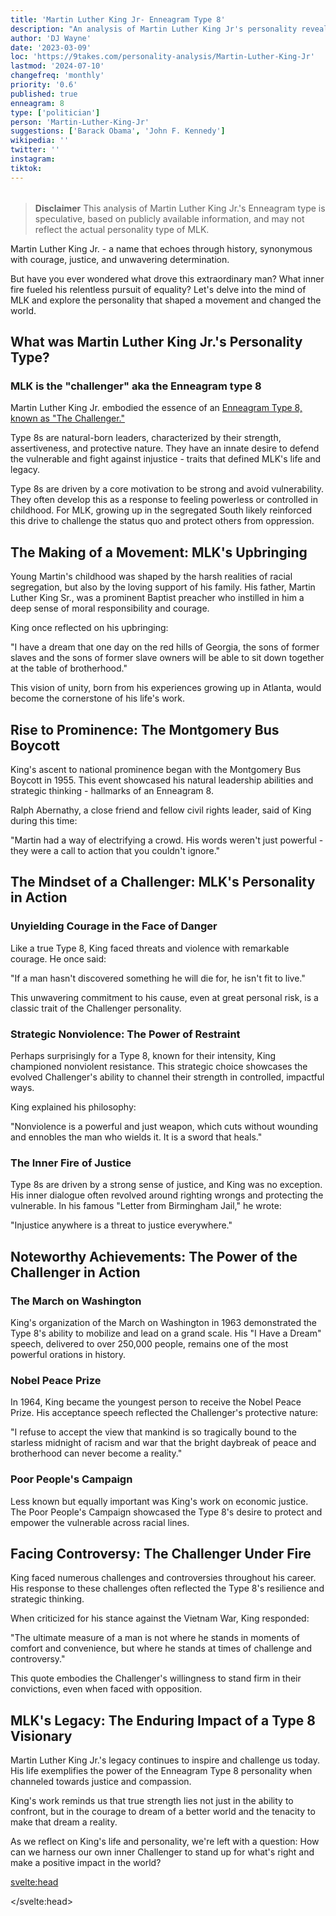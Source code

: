 ```yaml
---
title: 'Martin Luther King Jr- Enneagram Type 8'
description: "An analysis of Martin Luther King Jr's personality revealing an Enneagram type 8: the challenger and the changemaker"
author: 'DJ Wayne'
date: '2023-03-09'
loc: 'https://9takes.com/personality-analysis/Martin-Luther-King-Jr'
lastmod: '2024-07-10'
changefreq: 'monthly'
priority: '0.6'
published: true
enneagram: 8
type: ['politician']
person: 'Martin-Luther-King-Jr'
suggestions: ['Barack Obama', 'John F. Kennedy']
wikipedia: ''
twitter: ''
instagram:
tiktok:
---
```


<script>
	import  PopCard  from "$lib/components/atoms/PopCard.svelte";
import BlogPurpose from '$lib/components/blog/BlogPurpose.svelte'
</script>
<div
	style="display: flex;
    justify-content: center;
    margin: 1rem 0;
	"
>
	<PopCard
		image={`/types/8s/${'Martin-Luther-King-Jr'}.webp`}
		showIcon={false}
		enneagramType="8"
		displayText="Martin Luther King Jr."
		subtext=""
	/>
</div>

> **Disclaimer** This analysis of Martin Luther King Jr.'s Enneagram type is speculative, based on publicly available information, and may not reflect the actual personality type of MLK.

<p class="firstLetter">Martin Luther King Jr. - a name that echoes through history, synonymous with courage, justice, and unwavering determination.</p>

But have you ever wondered what drove this extraordinary man? What inner fire fueled his relentless pursuit of equality? Let's delve into the mind of MLK and explore the personality that shaped a movement and changed the world.

## What was Martin Luther King Jr.'s Personality Type?

### MLK is the "challenger" aka the Enneagram type 8

Martin Luther King Jr. embodied the essence of an [Enneagram Type 8, known as "The Challenger."](/enneagram-corner/enneagram-type-8)

Type 8s are natural-born leaders, characterized by their strength, assertiveness, and protective nature. They have an innate desire to defend the vulnerable and fight against injustice - traits that defined MLK's life and legacy.

Type 8s are driven by a core motivation to be strong and avoid vulnerability. They often develop this as a response to feeling powerless or controlled in childhood. For MLK, growing up in the segregated South likely reinforced this drive to challenge the status quo and protect others from oppression.

## The Making of a Movement: MLK's Upbringing

Young Martin's childhood was shaped by the harsh realities of racial segregation, but also by the loving support of his family. His father, Martin Luther King Sr., was a prominent Baptist preacher who instilled in him a deep sense of moral responsibility and courage.

King once reflected on his upbringing:

"I have a dream that one day on the red hills of Georgia, the sons of former slaves and the sons of former slave owners will be able to sit down together at the table of brotherhood."

This vision of unity, born from his experiences growing up in Atlanta, would become the cornerstone of his life's work.

## Rise to Prominence: The Montgomery Bus Boycott

King's ascent to national prominence began with the Montgomery Bus Boycott in 1955. This event showcased his natural leadership abilities and strategic thinking - hallmarks of an Enneagram 8.

Ralph Abernathy, a close friend and fellow civil rights leader, said of King during this time:

"Martin had a way of electrifying a crowd. His words weren't just powerful - they were a call to action that you couldn't ignore."

## The Mindset of a Challenger: MLK's Personality in Action

### Unyielding Courage in the Face of Danger

Like a true Type 8, King faced threats and violence with remarkable courage. He once said:

"If a man hasn't discovered something he will die for, he isn't fit to live."

This unwavering commitment to his cause, even at great personal risk, is a classic trait of the Challenger personality.

### Strategic Nonviolence: The Power of Restraint

Perhaps surprisingly for a Type 8, known for their intensity, King championed nonviolent resistance. This strategic choice showcases the evolved Challenger's ability to channel their strength in controlled, impactful ways.

King explained his philosophy:

"Nonviolence is a powerful and just weapon, which cuts without wounding and ennobles the man who wields it. It is a sword that heals."

### The Inner Fire of Justice

Type 8s are driven by a strong sense of justice, and King was no exception. His inner dialogue often revolved around righting wrongs and protecting the vulnerable. In his famous "Letter from Birmingham Jail," he wrote:

"Injustice anywhere is a threat to justice everywhere."

## Noteworthy Achievements: The Power of the Challenger in Action

### The March on Washington

King's organization of the March on Washington in 1963 demonstrated the Type 8's ability to mobilize and lead on a grand scale. His "I Have a Dream" speech, delivered to over 250,000 people, remains one of the most powerful orations in history.

### Nobel Peace Prize

In 1964, King became the youngest person to receive the Nobel Peace Prize. His acceptance speech reflected the Challenger's protective nature:

"I refuse to accept the view that mankind is so tragically bound to the starless midnight of racism and war that the bright daybreak of peace and brotherhood can never become a reality."

### Poor People's Campaign

Less known but equally important was King's work on economic justice. The Poor People's Campaign showcased the Type 8's desire to protect and empower the vulnerable across racial lines.

## Facing Controversy: The Challenger Under Fire

King faced numerous challenges and controversies throughout his career. His response to these challenges often reflected the Type 8's resilience and strategic thinking.

When criticized for his stance against the Vietnam War, King responded:

"The ultimate measure of a man is not where he stands in moments of comfort and convenience, but where he stands at times of challenge and controversy."

This quote embodies the Challenger's willingness to stand firm in their convictions, even when faced with opposition.

<BlogPurpose/>

## MLK's Legacy: The Enduring Impact of a Type 8 Visionary

Martin Luther King Jr.'s legacy continues to inspire and challenge us today. His life exemplifies the power of the Enneagram Type 8 personality when channeled towards justice and compassion.

King's work reminds us that true strength lies not just in the ability to confront, but in the courage to dream of a better world and the tenacity to make that dream a reality.

As we reflect on King's life and personality, we're left with a question: How can we harness our own inner Challenger to stand up for what's right and make a positive impact in the world?

<svelte:head>

<script type="application/ld+json">
{
  "@context": "http://schema.org",
  "@graph": [
    {
      "@type": "Article",
      "articleBody": "Martin Luther King Jr., the iconic civil rights leader, embodies the Enneagram Type 8 personality, known as 'The Challenger'. This article explores King's journey from his upbringing in the segregated South to becoming a global symbol of justice and equality, examining his courage, strategic thinking, and how his Type 8 traits shaped his approach to leadership and social change.",
      "author": {
        "@type": "Person",
        "name": "DJ Wayne",
        "sameAs": ["https://www.instagram.com/djwayne3/", "https://www.youtube.com/@djwayne3", "https://www.linkedin.com/in/davidtwayne/", "https://twitter.com/djwayne3"]
      },
      "dateModified": "2024-07-10",
      "datePublished": "2023-03-09",
      "description": "Discover how Martin Luther King Jr.'s Enneagram Type 8 personality shaped his path from a Baptist preacher to a civil rights icon. Explore the courage and vision behind one of America's most influential leaders.",
      "headline": "Martin Luther King Jr.: The Challenger's Fight for Justice",
      "image": {
        "@type": "ImageObject",
        "height": 900,
        "url": "https://9takes.com/types/8s/Martin-Luther-King-Jr.webp",
        "width": 900
      },
      "mainEntityOfPage": {
        "@id": "https://9takes.com/personality-analysis/Martin-Luther-King-Jr",
        "@type": "WebPage"
      },
      "mentions": {
        "@type": "Person",
        "name": "Martin Luther King Jr.",
        "sameAs": [
          "https://en.wikipedia.org/wiki/Martin_Luther_King_Jr.",
          "https://thekingcenter.org/about-dr-king/",
          "https://www.nobelprize.org/prizes/peace/1964/king/biographical/"
        ]
      },
      "publisher": {
        "@type": "Organization",
        "sameAs": ["https://www.instagram.com/9takesdotcom/", "https://twitter.com/9takesdotcom"],
        "logo": {
          "@type": "ImageObject",
          "url": "https://9takes.com/brand/aero.png"
        },
        "name": "9takes"
      }
    },
    {
      "@type": "FAQPage",
      "mainEntity": [
        {
          "@type": "Question",
          "name": "What is Martin Luther King Jr.'s Enneagram type?",
          "acceptedAnswer": {
            "@type": "Answer",
            "text": "Martin Luther King Jr. is an Enneagram Type 8, also known as 'The Challenger'. Type 8s are characterized by their strength, assertiveness, and protective nature. They have an innate desire to defend the vulnerable and fight against injustice."
          }
        },
        {
          "@type": "Question",
          "name": "How did King's upbringing reflect his Enneagram Type 8 personality?",
          "acceptedAnswer": {
            "@type": "Answer",
            "text": "King's upbringing in the segregated South likely reinforced his Type 8 drive to challenge the status quo and protect others from oppression. His father, a prominent Baptist preacher, instilled in him a deep sense of moral responsibility and courage."
          }
        },
        {
          "@type": "Question",
          "name": "What are some examples of King's Type 8 traits in his civil rights work?",
          "acceptedAnswer": {
            "@type": "Answer",
            "text": "King's Type 8 traits are evident in his unyielding courage in the face of danger, his strategic approach to nonviolent resistance, and his powerful oratory that mobilized masses. His organization of events like the March on Washington showcased the Type 8's ability to lead on a grand scale."
          }
        },
        {
          "@type": "Question",
          "name": "How did King's Enneagram Type 8 personality influence his approach to leadership?",
          "acceptedAnswer": {
            "@type": "Answer",
            "text": "As a leader, King's Type 8 personality was reflected in his unwavering commitment to justice, his ability to inspire and mobilize people, and his strategic thinking in the face of opposition. He channeled the Challenger's strength into nonviolent resistance, showcasing the evolved Type 8's ability to use power constructively."
          }
        },
        {
          "@type": "Question",
          "name": "How did King handle controversies as an Enneagram Type 8?",
          "acceptedAnswer": {
            "@type": "Answer",
            "text": "King faced controversies with the resilience and strategic thinking characteristic of Type 8s. When criticized for his stance against the Vietnam War, he stood firm in his convictions, demonstrating the Challenger's willingness to stand up for their beliefs even in the face of opposition."
          }
        }
      ]
    }
  ]
}
</script>

</svelte:head>
